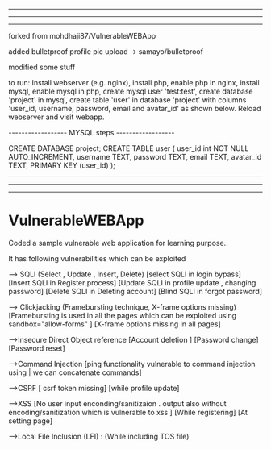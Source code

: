 -----------------------------------------------------------------------------------------------
-----------------------------------------------------------------------------------------------
-----------------------------------------------------------------------------------------------

forked from mohdhaji87/VulnerableWEBApp

added bulletproof profile pic upload -> samayo/bulletproof

modified some stuff

to run:
Install webserver (e.g. nginx), install php, enable php in nginx, install mysql,
enable mysql in php, create mysql user 'test:test', create database 'project' in mysql, create table 'user' in database
'project' with columns 'user_id, username, password, email and avatar_id' as shown below.
Reload webserver and visit webapp.


------------------ MYSQL steps ------------------

CREATE DATABASE project; CREATE TABLE user ( user_id int NOT NULL AUTO_INCREMENT, username TEXT, password TEXT, email TEXT, avatar_id TEXT, PRIMARY KEY (user_id) );


-----------------------------------------------------------------------------------------------
-----------------------------------------------------------------------------------------------
-----------------------------------------------------------------------------------------------

# VulnerableWEBApp
Coded a sample vulnerable web application for learning purpose..

It has following vulnerabilities which can be exploited

--> SQLI (Select , Update , Insert, Delete)
[select SQLI in login bypass]
[Insert SQLI in Register process]
[Update SQLI in profile update , changing password]
[Delete SQLI in Deleting account]
[Blind SQLI in forgot password]

--> Clickjacking (Framebursting technique, X-frame options missing)
[Framebursting is used in all the pages which can be exploited using sandbox="allow-forms" ]
[X-frame options missing in all pages]

-->Insecure Direct Object reference
[Account deletion ]
[Password change]
[Password reset]


-->Command Injection
[ping functionality vulnerable to command injection using | we can concatenate commands]

-->CSRF
[ csrf token missing]
[while profile update]


-->XSS
[No user input enconding/sanitizaion . output also without encoding/sanitization which is vulnerable to xss ]
[While registering]
[At setting page]


-->Local File Inclusion (LFI) :
(While including TOS file)
